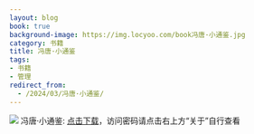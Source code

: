 ```yaml
---
layout: blog
book: true
background-image: https://img.locyoo.com/book冯唐·小通鉴.jpg
category: 书籍
title: 冯唐·小通鉴
tags:
- 书籍
- 管理
redirect_from:
  - /2024/03/冯唐·小通鉴/
---
```

![](https://img.locyoo.com/book冯唐·小通鉴.jpg)
冯唐·小通鉴: <a name = "ref1" href="https://url18.ctfile.com/f/50983618-1350064790-4232e0?p=3619">点击下载</a>，访问密码请点击右上方“关于”自行查看